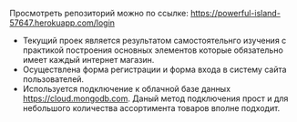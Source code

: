
Просмотреть репозиторий можно по ссылке: https://powerful-island-57647.herokuapp.com/login
- Текущий проек является результатом самостоятельнго изучения с практикой построения основных 
элементов которые обязательно имеет каждый интернет магазин. 
- Осуществлена форма регистрации и форма входа 
в систему сайта пользователей. 
- Используется подключение к облачной базе данных https://cloud.mongodb.com. 
Даный метод подключения прост и для небольшого количества ассортимента товаров вполне подходит.  

